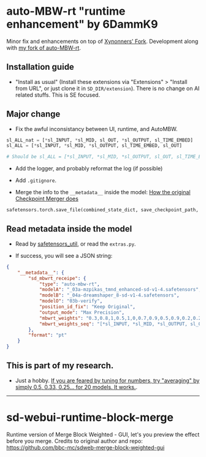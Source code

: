 # auto-MBW-rt "runtime enhancement" by 6DammK9

Minor fix and enhancements on top of [Xynonners' Fork](https://github.com/Xynonners/sd-webui-runtime-block-merge). Development along with [my fork of auto-MBW-rt](https://github.com/6DammK9/auto-MBW-rt/tree/master).

## Installation guide

- "Install as usual" (Install these extensions via "Extensions" > "Install from URL", or just clone it in `SD_DIR/extension`). There is no change on AI related stuffs. This is SE focused.

## Major change

- Fix the awful inconsistancy between UI, runtime, and AutoMBW.

```py
sl_ALL_nat = [*sl_INPUT, *sl_MID, sl_OUT, *sl_OUTPUT, sl_TIME_EMBED]
sl_ALL = [*sl_INPUT, *sl_MID, *sl_OUTPUT, sl_TIME_EMBED, sl_OUT]

# Should be sl_ALL = [*sl_INPUT, *sl_MID, *sl_OUTPUT, sl_OUT, sl_TIME_EMBED]
```

- Add the logger, and probably reformat the log (if possible)

- Add `.gitignore`.

- Merge the info to the `__metadata__` inside the model: [How the original Checkpoint Merger does](https://github.com/AUTOMATIC1111/stable-diffusion-webui/blob/master/modules/extras.py#L257)

```py
safetensors.torch.save_file(combined_state_dict, save_checkpoint_path, metadata=metadata if len(metadata)>0 else None)
```

## Read metadata inside the model

- Read by [safetensors_util](https://github.com/by321/safetensors_util), or read the `extras.py`.

- If success, you will see a JSON string:

```json
{
    "__metadata__": {
        "sd_mbwrt_receipe": {
            "type": "auto-mbw-rt",
            "modelA": "_03a-mzpikas_tmnd_enhanced-sd-v1-4.safetensors",
            "modelB": "_04a-dreamshaper_8-sd-v1-4.safetensors",
            "modelO": "03b-verify",
            "position_id_fix": "Keep Original",
            "output_mode": "Max Precision",
            "mbwrt_weights": "0.3,0.8,1,0.5,1,0,0.7,0.9,0.5,0.9,0.2,0.2,0.6,0,0.3,0.3,1,1,0.8,0.2,0.7,0,1,0.3,0.2,0.9,0.2",
            "mbwrt_weights_seq": "[*sl_INPUT, *sl_MID, *sl_OUTPUT, sl_OUT, sl_TIME_EMBED]"
        },
        "format": "pt"
    }
}
```

## This is part of my research.

- Just a hobby. [If you are feared by tuning for numbers, try "averaging" by simply 0.5, 0.33, 0.25... for 20 models. It works.](https://github.com/6DammK9/nai-anime-pure-negative-prompt/tree/main/ch05).

------

# sd-webui-runtime-block-merge

Runtime version of Merge Block Weighted - GUI, let's you preview the effect before you merge.
Credits to original author and repo:
https://github.com/bbc-mc/sdweb-merge-block-weighted-gui
